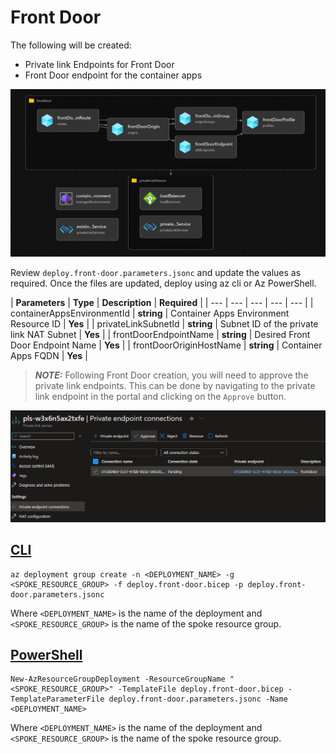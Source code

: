 # Front Door

The following will be created:
* Private link Endpoints for Front Door
* Front Door endpoint for the container apps

![Front Door](./media/afd.png)

Review `deploy.front-door.parameters.jsonc` and update the values as required. Once the files are updated, deploy using az cli or Az PowerShell.

| **Parameters** | **Type** | **Description** | **Required** |
| --- | --- | --- | --- | --- |
| containerAppsEnvironmentId | **string** | Container Apps Environment Resource ID | **Yes** |
| privateLinkSubnetId | **string** | Subnet ID of the private link NAT Subnet | **Yes** |
| frontDoorEndpointName | **string** | Desired Front Door Endpoint Name | **Yes** |
| frontDoorOriginHostName | **string** | Container Apps FQDN | **Yes** |

> **_NOTE:_**  Following Front Door creation, you will need to approve the private link endpoints. This can be done by navigating to the private link endpoint in the portal and clicking on the `Approve` button.

![Front Door](./media/afd-pls-approval.png)

## [CLI](#tab/CLI)

```azurecli
az deployment group create -n <DEPLOYMENT_NAME> -g <SPOKE_RESOURCE_GROUP> -f deploy.front-door.bicep -p deploy.front-door.parameters.jsonc
```

Where `<DEPLOYMENT_NAME>` is the name of the deployment and `<SPOKE_RESOURCE_GROUP>` is the name of the spoke resource group.

## [PowerShell](#tab/PowerShell)

```azurepowershell
New-AzResourceGroupDeployment -ResourceGroupName "<SPOKE_RESOURCE_GROUP>" -TemplateFile deploy.front-door.bicep -TemplateParameterFile deploy.front-door.parameters.jsonc -Name <DEPLOYMENT_NAME>
```

Where `<DEPLOYMENT_NAME>` is the name of the deployment and `<SPOKE_RESOURCE_GROUP>` is the name of the spoke resource group.
